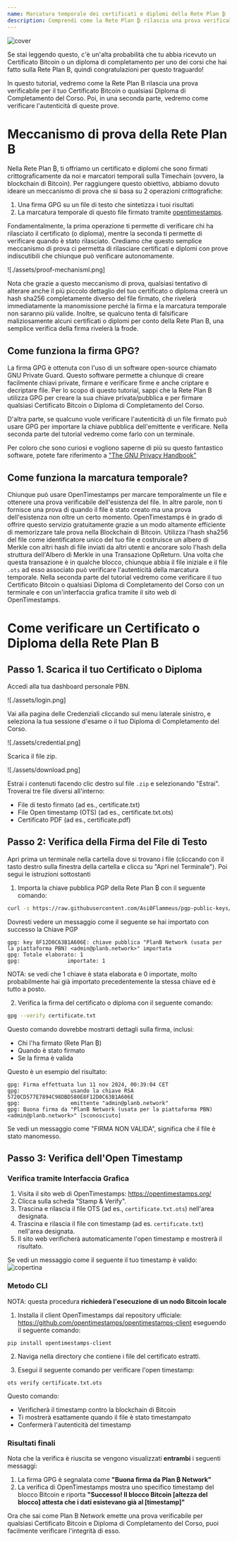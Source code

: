 ```yaml
---
name: Marcatura temporale dei certificati e diplomi della Rete Plan ₿
description: Comprendi come la Rete Plan ₿ rilascia una prova verificabile per il tuo certificato e diplomi
---
```


![cover](assets/cover.webp)

Se stai leggendo questo, c'è un'alta probabilità che tu abbia ricevuto un Certificato Bitcoin o un diploma di completamento per uno dei corsi che hai fatto sulla Rete Plan B, quindi congratulazioni per questo traguardo!

In questo tutorial, vedremo come la Rete Plan B rilascia una prova verificabile per il tuo Certificato Bitcoin o qualsiasi Diploma di Completamento del Corso. Poi, in una seconda parte, vedremo come verificare l'autenticità di queste prove.

# Meccanismo di prova della Rete Plan B

Nella Rete Plan ₿, ti offriamo un certificato e diplomi che sono firmati crittograficamente da noi e marcatori temporali sulla Timechain (ovvero, la blockchain di Bitcoin). Per raggiungere questo obiettivo, abbiamo dovuto ideare un meccanismo di prova che si basa su 2 operazioni crittografiche:

1. Una firma GPG su un file di testo che sintetizza i tuoi risultati
2. La marcatura temporale di questo file firmato tramite [opentimestamps](https://opentimestamps.org/).

Fondamentalmente, la prima operazione ti permette di verificare chi ha rilasciato il certificato (o diploma), mentre la seconda ti permette di verificare quando è stato rilasciato.
Crediamo che questo semplice meccanismo di prova ci permetta di rilasciare certificati e diplomi con prove indiscutibili che chiunque può verificare autonomamente.

![./assets/proof-mechanisml.png]

Nota che grazie a questo meccanismo di prova, qualsiasi tentativo di alterare anche il più piccolo dettaglio del tuo certificato o diploma creerà un hash sha256 completamente diverso del file firmato, che rivelerà immediatamente la manomissione perché la firma e la marcatura temporale non saranno più valide. Inoltre, se qualcuno tenta di falsificare maliziosamente alcuni certificati o diplomi per conto della Rete Plan B, una semplice verifica della firma rivelerà la frode.

## Come funziona la firma GPG?

La firma GPG è ottenuta con l'uso di un software open-source chiamato GNU Private Guard. Questo software permette a chiunque di creare facilmente chiavi private, firmare e verificare firme e anche criptare e decriptare file. Per lo scopo di questo tutorial, sappi che la Rete Plan B utilizza GPG per creare la sua chiave privata/pubblica e per firmare qualsiasi Certificato Bitcoin o Diploma di Completamento del Corso.

D'altra parte, se qualcuno vuole verificare l'autenticità di un file firmato può usare GPG per importare la chiave pubblica dell'emittente e verificare. Nella seconda parte del tutorial vedremo come farlo con un terminale.

Per coloro che sono curiosi e vogliono saperne di più su questo fantastico software, potete fare riferimento a ["The GNU Privacy Handbook"](https://www.gnupg.org/gph/en/manual/x135.html)

## Come funziona la marcatura temporale?

Chiunque può usare OpenTimestamps per marcare temporalmente un file e ottenere una prova verificabile dell'esistenza del file. In altre parole, non ti fornisce una prova di quando il file è stato creato ma una prova dell'esistenza non oltre un certo momento.
OpenTimestamps è in grado di offrire questo servizio gratuitamente grazie a un modo altamente efficiente di memorizzare tale prova nella Blockchain di Bitcoin. Utilizza l'hash sha256 del file come identificatore unico del tuo file e costruisce un albero di Merkle con altri hash di file inviati da altri utenti e ancorare solo l'hash della struttura dell'Albero di Merkle in una Transazione OpReturn.
Una volta che questa transazione è in qualche blocco, chiunque abbia il file iniziale e il file `.ots` ad esso associato può verificare l'autenticità della marcatura temporale. Nella seconda parte del tutorial vedremo come verificare il tuo Certificato Bitcoin o qualsiasi Diploma di Completamento del Corso con un terminale e con un'interfaccia grafica tramite il sito web di OpenTimestamps.

# Come verificare un Certificato o Diploma della Rete Plan B

## Passo 1. Scarica il tuo Certificato o Diploma

Accedi alla tua dashboard personale PBN.

![./assets/login.png]

Vai alla pagina delle Credenziali cliccando sul menu laterale sinistro, e seleziona la tua sessione d'esame o il tuo Diploma di Completamento del Corso.

![./assets/credential.png]

Scarica il file zip.

![./assets/download.png]

Estrai i contenuti facendo clic destro sul file `.zip` e selezionando "Estrai". Troverai tre file diversi all'interno:

- File di testo firmato (ad es., certificate.txt)
- File Open timestamp (OTS) (ad es., certificate.txt.ots)
- Certificato PDF (ad es., certificate.pdf)

## Passo 2: Verifica della Firma del File di Testo

Apri prima un terminale nella cartella dove si trovano i file (cliccando con il tasto destro sulla finestra della cartella e clicca su "Apri nel Terminale"). Poi segui le istruzioni sottostanti

1. Importa la chiave pubblica PGP della Rete Plan ₿ con il seguente comando:

```bash
curl -s https://raw.githubusercontent.com/Asi0Flammeus/pgp-public-keys/master/planb-network-pk.asc | gpg --import
```

Dovresti vedere un messaggio come il seguente se hai importato con successo la Chiave PGP

```
gpg: key 8F12D0C63B1A606E: chiave pubblica "PlanB Network (usata per la piattaforma PBN) <admin@planb.network>" importata
gpg: Totale elaborato: 1
gpg:               importate: 1
```

NOTA: se vedi che 1 chiave è stata elaborata e 0 importate, molto probabilmente hai già importato precedentemente la stessa chiave ed è tutto a posto.

2. Verifica la firma del certificato o diploma con il seguente comando:

```bash
gpg --verify certificate.txt
```

Questo comando dovrebbe mostrarti dettagli sulla firma, inclusi:

- Chi l'ha firmato (Rete Plan ₿)
- Quando è stato firmato
- Se la firma è valida

Questo è un esempio del risultato:

```
gpg: Firma effettuata lun 11 nov 2024, 00:39:04 CET
gpg:                usando la chiave RSA 5720CD577E7894C98DBD580E8F12D0C63B1A606E
gpg:                emittente "admin@planb.network"
gpg: Buona firma da "PlanB Network (usata per la piattaforma PBN) <admin@planb.network>" [sconosciuto]
```

Se vedi un messaggio come "FIRMA NON VALIDA", significa che il file è stato manomesso.

## Passo 3: Verifica dell'Open Timestamp

### Verifica tramite Interfaccia Grafica

1. Visita il sito web di OpenTimestamps: https://opentimestamps.org/
2. Clicca sulla scheda "Stamp & Verify".
3. Trascina e rilascia il file OTS (ad es., `certificate.txt.ots`) nell'area designata.
4. Trascina e rilascia il file con timestamp (ad es. `certificate.txt`) nell'area designata.
5. Il sito web verificherà automaticamente l'open timestamp e mostrerà il risultato.

Se vedi un messaggio come il seguente il tuo timestamp è valido:
![copertina](assets/opentimestamp_wegui_verified.webp)
### Metodo CLI

NOTA: questa procedura **richiederà l'esecuzione di un nodo Bitcoin locale**

1. Installa il client OpenTimestamps dal repository ufficiale: https://github.com/opentimestamps/opentimestamps-client eseguendo il seguente comando:

```
pip install opentimestamps-client
```

2. Naviga nella directory che contiene i file del certificato estratti.

3. Esegui il seguente comando per verificare l'open timestamp:

```
ots verify certificate.txt.ots
```

Questo comando:

- Verificherà il timestamp contro la blockchain di Bitcoin
- Ti mostrerà esattamente quando il file è stato timestampato
- Confermerà l'autenticità del timestamp

### Risultati finali

Nota che la verifica è riuscita se vengono visualizzati **entrambi** i seguenti messaggi:

1. La firma GPG è segnalata come **"Buona firma da Plan ₿ Network"**
2. La verifica di OpenTimestamps mostra uno specifico timestamp del blocco Bitcoin e riporta **"Successo! Il blocco Bitcoin [altezza del blocco] attesta che i dati esistevano già al [timestamp]"**

Ora che sai come Plan B Network emette una prova verificabile per qualsiasi Certificato Bitcoin e Diploma di Completamento del Corso, puoi facilmente verificare l'integrità di esso.